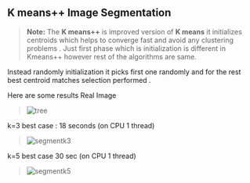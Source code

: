 ## K means++ Image Segmentation
> **Note:** The **K means++** is improved version of **K means** it initializes centroids which helps to converge fast and avoid any clustering problems . Just first phase which is initialization is different in Kmeans++ however rest of the algorithms are same.

Instead randomly initialization it picks first one randomly and for the rest  best centroid matches selection performed .

Here are some results 
Real Image 
> ![tree](https://user-images.githubusercontent.com/39130214/72843548-2d4ca900-3cb4-11ea-80f7-4d72d6da7a5d.png)

k=3  best case : 18 seconds (on CPU 1 thread)  
> ![segmentk3](https://user-images.githubusercontent.com/39130214/72843328-ba433280-3cb3-11ea-9030-f3382987349c.png)

k=5 best case 30 sec (on CPU 1 thread)
>![segmentk5](https://user-images.githubusercontent.com/39130214/72843403-e199ff80-3cb3-11ea-98b9-6b456201887e.png)

